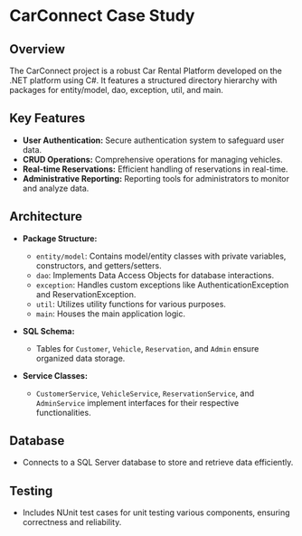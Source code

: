 # CarConnect Case Study

## Overview
The CarConnect project is a robust Car Rental Platform developed on the .NET platform using C#. It features a structured directory hierarchy with packages for entity/model, dao, exception, util, and main.

## Key Features
- **User Authentication:** Secure authentication system to safeguard user data.
- **CRUD Operations:** Comprehensive operations for managing vehicles.
- **Real-time Reservations:** Efficient handling of reservations in real-time.
- **Administrative Reporting:** Reporting tools for administrators to monitor and analyze data.

## Architecture
- **Package Structure:**
  - `entity/model`: Contains model/entity classes with private variables, constructors, and getters/setters.
  - `dao`: Implements Data Access Objects for database interactions.
  - `exception`: Handles custom exceptions like AuthenticationException and ReservationException.
  - `util`: Utilizes utility functions for various purposes.
  - `main`: Houses the main application logic.

- **SQL Schema:**
  - Tables for `Customer`, `Vehicle`, `Reservation`, and `Admin` ensure organized data storage.

- **Service Classes:**
  - `CustomerService`, `VehicleService`, `ReservationService`, and `AdminService` implement interfaces for their respective functionalities.

## Database
- Connects to a SQL Server database to store and retrieve data efficiently.

## Testing
- Includes NUnit test cases for unit testing various components, ensuring correctness and reliability.
